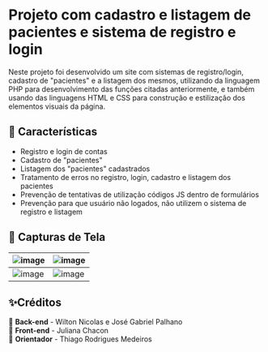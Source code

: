 # Projeto com cadastro e listagem de pacientes e sistema de registro e login

Neste projeto foi desenvolvido um site com sistemas de registro/login, cadastro de "pacientes" e a listagem dos mesmos, utilizando da linguagem PHP para desenvolvimento das funções citadas anteriormente, e também usando das linguagens HTML e CSS para construção e estilização dos elementos visuais da página.

## 🔖 Características

* Registro e login de contas
* Cadastro de "pacientes"
* Listagem dos "pacientes" cadastrados
* Tratamento de erros no registro, login, cadastro e listagem dos pacientes
* Prevenção de tentativas de utilização códigos JS dentro de formulários
* Prevenção para que usuário não logados, não utilizem o sistema de registro e listagem

## 📸 Capturas de Tela


![image](https://user-images.githubusercontent.com/78822853/235596998-4eeea21e-1aa0-4886-9437-3257516fd27a.png) | ![image](https://user-images.githubusercontent.com/78822853/235606420-7ea9eb58-634d-4d76-911a-7d7c1f1b467a.png)
--------- | ------
![image](https://user-images.githubusercontent.com/78822853/235606671-0021d3f3-ecd0-42d2-adc7-76d5a6eafdd3.png) | ![image](https://user-images.githubusercontent.com/78822853/235606730-08ed01fa-e623-4de7-bf01-cdc9b99be848.png)

## ✨Créditos 

📌 **Back-end** - Wilton Nicolas e José Gabriel Palhano <br>
📌 **Front-end** - Juliana Chacon <br>
📌 **Orientador** - Thiago Rodrigues Medeiros
